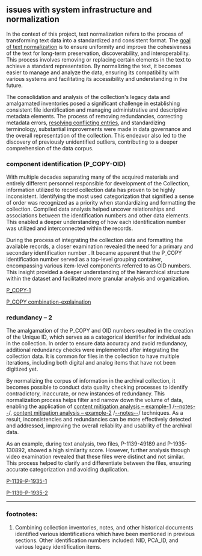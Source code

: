 ## issues with system infrastructure and normalization

In the context of this project, text normalization refers to the process of transforming text data into a standardized and consistent format. The [goal of text normalization](https://github.com/prys0000/political-commercial-collection-archives/blob/main/images/controlled-1.jpg) is to ensure uniformity and improve the cohesiveness of the text for long-term preservation, discoverability, and interoperability. This process involves removing or replacing certain elements in the text to achieve a standard representation. By normalizing the text, it becomes easier to manage and analyze the data, ensuring its compatibility with various systems and facilitating its accessibility and understanding in the future.

The consolidation and analysis of the collection's legacy data and amalgamated inventories posed a significant challenge in establishing consistent file identification and managing administrative and descriptive metadata elements. The process of removing redundancies, correcting metadata errors, [resolving conflicting entries](https://github.com/prys0000/political-commercial-collection-archives/blob/main/images/Name-index.jpg), and standardizing terminology, substantial improvements were made in data governance and the overall representation of the collection. This endeavor also led to the discovery of previously unidentified outliers, contributing to a deeper comprehension of the data corpus.

### component identification (P_COPY-OID)

With multiple decades separating many of the acquired materials and entirely different personnel responsible for development of the Collection, information utilized to record collection data has proven to be highly inconsistent. Identifying the most used categorization that signified a sense of order was recognized as a priority when standardizing and formatting the collection. Compiled data analysis helped uncover relationships and associations between the identification numbers and other data elements. This enabled a deeper understanding of how each identification number was utilized and interconnected within the records.

During the process of integrating the collection data and formatting the available records, a closer examination revealed the need for a primary and secondary identification number . It became apparent that the P_COPY identification number served as a top-level grouping container, encompassing various item-level components referred to as OID numbers. This insight provided a deeper understanding of the hierarchical structure within the dataset and facilitated more granular analysis and organization.

[P_COPY-1](https://github.com/prys0000/political-commercial-collection-archives/blob/main/images/P_COPY-1.jpg)

[P_COPY combination-explaination](https://github.com/prys0000/political-commercial-collection-archives/blob/main/images/P_COPY-combine.jpg) 

### redundancy – 2

The amalgamation of the P_COPY and OID numbers resulted in the creation of the Unique ID, which serves as a categorical identifier for individual ads in the collection. In order to ensure data accuracy and avoid redundancy, additional redundancy checks were implemented after integrating the collection data. It is common for files in the collection to have multiple iterations, including both digital and analog items that have not been digitized yet.

By normalizing the corpus of information in the archival collection, it becomes possible to conduct data quality checking processes to identify contradictory, inaccurate, or new instances of redundancy. This normalization process helps filter and narrow down the volume of data, enabling the application of [content mitigation analysis – example-1](https://github.com/prys0000/political-commercial-collection-archives/blob/main/video-compare-text/speechpy-text-excel_template.py)  /[--notes--](https://github.com/prys0000/political-commercial-collection-archives/blob/main/video-compare-text/speechpy-text-excel_notes.txt)/, [content mitigation analysis – example-2](https://github.com/prys0000/political-commercial-collection-archives/blob/main/video-compare-text/fuzzy-frames-comp_template.py)  /[--notes--](https://github.com/prys0000/political-commercial-collection-archives/blob/main/video-compare-text/fuzzy-frames-comp_notes.txt)/ techniques. As a result, inconsistencies and redundancies can be more effectively detected and addressed, improving the overall reliability and usability of the archival data.

As an example, during text analysis, two files, P-1139-49189 and P-1935-130892, showed a high similarity score. However, further analysis through video examination revealed that these files were distinct and not similar. This process helped to clarify and differentiate between the files, ensuring accurate categorization and avoiding duplication.

[P-1139-P-1935-1](https://github.com/prys0000/political-commercial-collection-archives/blob/main/images/P-1139-P-1935-1.jpg)

[P-1139-P-1935-2](https://github.com/prys0000/political-commercial-collection-archives/blob/main/images/P-1139-P-1935-2.jpg)

___________________________________________
### footnotes:
1. Combining collection inventories, notes, and other historical documents identified various identifications which have been mentioned in previous sections. Other identification numbers included: NID, PCA_ID, and various legacy identification items. 
